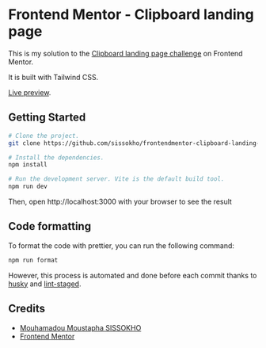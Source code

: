 # Frontend Mentor - Clipboard landing page

This is my solution to the [Clipboard landing page challenge](https://www.frontendmentor.io/challenges/clipboard-landing-page-5cc9bccd6c4c91111378ecb9) on Frontend Mentor.

It is built with Tailwind CSS.

[Live preview](https://sissokho.github.io/frontendmentor-clipboard-landing-page/).

## Getting Started

```bash
# Clone the project.
git clone https://github.com/sissokho/frontendmentor-clipboard-landing-page.git

# Install the dependencies.
npm install

# Run the development server. Vite is the default build tool.
npm run dev
```

Then, open http://localhost:3000 with your browser to see the result

## Code formatting

To format the code with prettier, you can run the following command:

```bash
npm run format
```

However, this process is automated and done before each commit thanks to [husky](https://typicode.github.io/husky/) and [lint-staged](https://github.com/okonet/lint-staged).

## Credits

-   [Mouhamadou Moustapha SISSOKHO](https://github.com/sissokho)
-   [Frontend Mentor](https://www.frontendmentor.io/)
